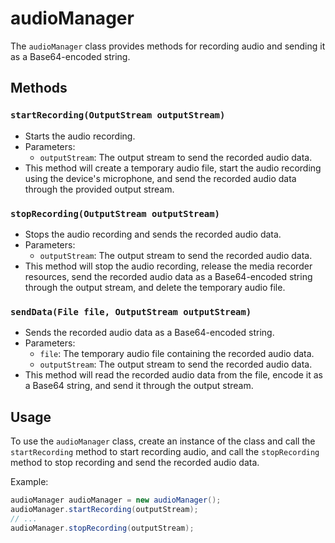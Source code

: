 # audioManager

The `audioManager` class provides methods for recording audio and sending it as a Base64-encoded string.

## Methods

### `startRecording(OutputStream outputStream)`

- Starts the audio recording.
- Parameters:
  - `outputStream`: The output stream to send the recorded audio data.
- This method will create a temporary audio file, start the audio recording using the device's microphone, and send the recorded audio data through the provided output stream.

### `stopRecording(OutputStream outputStream)`

- Stops the audio recording and sends the recorded audio data.
- Parameters:
  - `outputStream`: The output stream to send the recorded audio data.
- This method will stop the audio recording, release the media recorder resources, send the recorded audio data as a Base64-encoded string through the output stream, and delete the temporary audio file.

### `sendData(File file, OutputStream outputStream)`

- Sends the recorded audio data as a Base64-encoded string.
- Parameters:
  - `file`: The temporary audio file containing the recorded audio data.
  - `outputStream`: The output stream to send the recorded audio data.
- This method will read the recorded audio data from the file, encode it as a Base64 string, and send it through the output stream.

## Usage

To use the `audioManager` class, create an instance of the class and call the `startRecording` method to start recording audio, and call the `stopRecording` method to stop recording and send the recorded audio data.

Example:
```java
audioManager audioManager = new audioManager();
audioManager.startRecording(outputStream);
// ...
audioManager.stopRecording(outputStream);
